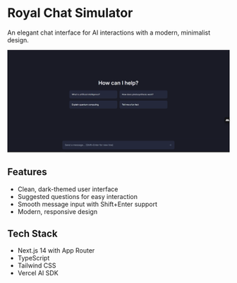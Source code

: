 # Royal Chat Simulator

An elegant chat interface for AI interactions with a modern, minimalist design.

![Chat Interface Demo](day1.gif)

## Features

- Clean, dark-themed user interface
- Suggested questions for easy interaction
- Smooth message input with Shift+Enter support
- Modern, responsive design

## Tech Stack

- Next.js 14 with App Router
- TypeScript
- Tailwind CSS
- Vercel AI SDK

